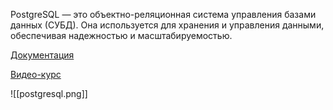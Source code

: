 PostgreSQL — это объектно-реляционная система управления базами данных (СУБД). Она используется для хранения и управления данными, обеспечивая надежностью и масштабируемостью. 

[Документация](https://www.postgresql.org/docs)

[Видео-курс](https://youtube.com/playlist?list=PLBheEHDcG7-k1Y_Uy04Dj2ylWhcfSfqoF&si=R-7aHQHHUGDMQNgg)

![[postgresql.png]]